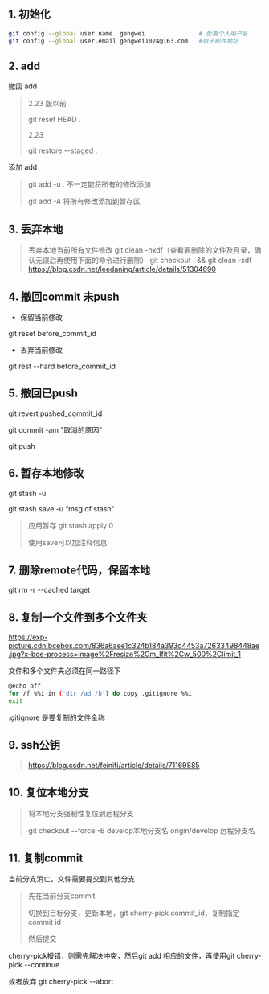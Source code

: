 ## 1. 初始化

```sh
git config --global user.name  gengwei               # 配置个人用户名
git config --global user.email gengwei1024@163.com   #电子邮件地址
```

## 2. add

撤回 add

> 2.23 版以前
>
> git reset HEAD .
>
> 2.23
>
> git restore --staged .

添加 add

> git add -u .  不一定能将所有的修改添加
>
> git add -A  将所有修改添加到暂存区

## 3. 丢弃本地

> 丢弃本地当前所有文件修改
> git clean -nxdf（查看要删除的文件及目录，确认无误后再使用下面的命令进行删除）
> git checkout . && git clean -xdf
> https://blog.csdn.net/leedaning/article/details/51304690

## 4. 撤回commit  未push

* 保留当前修改

git reset   before_commit_id

* 丢弃当前修改

git rest --hard before_commit_id

## 5. 撤回已push

git revert  pushed_commit_id

git commit -am "取消的原因"

git push

## 6. 暂存本地修改

git stash -u 

git stash save -u  “msg of stash” 

> 应用暂存  git stash apply 0 
>
> 使用save可以加注释信息

## 7. 删除remote代码，保留本地

git rm -r --cached  target

## 8. 复制一个文件到多个文件夹

https://exp-picture.cdn.bcebos.com/836a6aee1c324b184a393d4453a72633498448ae.jpg?x-bce-process=image%2Fresize%2Cm_lfit%2Cw_500%2Climit_1

文件和多个文件夹必须在同一路径下

```sh
@echo off 
for /f %%i in ('dir /ad /b') do copy .gitignore %%i 
exit
```

.gitignore  是要复制的文件全称

## 9. ssh公钥

> https://blog.csdn.net/feinifi/article/details/71169885

## 10. 复位本地分支

> 将本地分支强制性复位到远程分支
>
> git checkout --force -B develop本地分支名 origin/develop 远程分支名

## 11. 复制commit

当前分支消亡，文件需要提交到其他分支

> 先在当前分支commit
>
> 切换到目标分支，更新本地，git cherry-pick commit_id，复制指定commit  id
>
> 然后提交

cherry-pick报错，则需先解决冲突，然后git add 相应的文件，再使用git cherry-pick --continue

或者放弃  git cherry-pick --abort